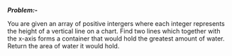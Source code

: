 ***Problem:-***

You are given an array of positive intergers where each integer represents the height of a vertical line on a chart. Find two lines which together with the x-axis forms a container that would hold the greatest amount of water. Return the area of water it would hold.
